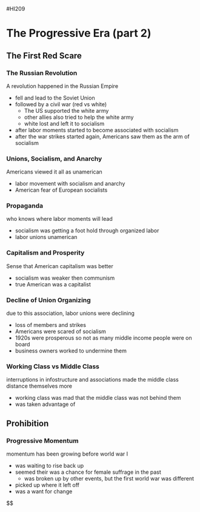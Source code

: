  #HI209 

 # The Progressive Era (part 2)

 ## The First Red Scare

 ### The Russian Revolution

 A revolution happened in the Russian Empire
- fell and lead to the Soviet Union
- followed by a civil war (red vs white)
	- The US supported the white army
	- other allies also tried to help the white army
	- white lost and left it to socialism
- after labor moments started to become associated with socialism
- after the war strikes started again, Americans saw them as the arm of socialism

### Unions, Socialism, and Anarchy

Americans viewed it all as unamerican
- labor movement with socialism and anarchy
- American fear of European socialists

### Propaganda

who knows where labor moments will lead
- socialism was getting a foot hold through organized labor
- labor unions unamerican

### Capitalism and Prosperity

Sense that American capitalism was better
- socialism was weaker then communism
- true American was a capitalist

### Decline of Union Organizing

due to this association, labor unions were declining
- loss of members and strikes
- Americans were scared of socialism
- 1920s were prosperous so not as many middle income people were on board
- business owners worked to undermine them

### Working Class vs Middle Class

interruptions in infostructure and associations made the middle class distance themselves more
- working class was mad that the middle class was not behind them
- was taken advantage of

## Prohibition

### Progressive Momentum

momentum has been growing before world war I
- was waiting to rise back up
- seemed their was a chance for female suffrage in the past
	- was broken up by other events, but the first world war was different
- picked up where it left off
- was a want for change

$$
